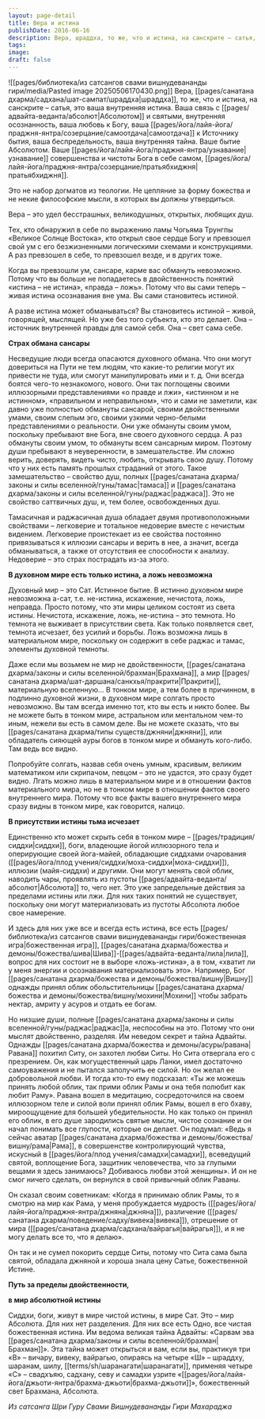 ```yaml
---
layout: page-detail
title: Вера и истина
publishDate: 2016-06-16
description: Вера, шраддха, то же, что и истина, на санскрите – сатья, это ваша внутренняя истина. Ваша связь с Абсолютом и святыми, внутренняя осознанность, ваша любовь к Богу, ваша самоотдача к Источнику бытия, ваша беспредельность, ваша внутренняя тайна. Ваше бытие Абсолютом. Ваше узнавание совершенства и чистоты Бога в себе самом, пратьябхиджня.
tags: 
image: 
draft: false
---
```

![[pages/библиотека/из сатсангов свами вишнудевананды гири/media/Pasted image 20250506170430.png]]
Вера, [[pages/санатана дхарма/садхана/шат-сампат/шраддха|шраддха]], то же, что и истина, на санскрите – сатья, это ваша внутренняя истина. Ваша связь с [[pages/адвайта-веданта/абсолют|Абсолютом]] и святыми, внутренняя осознанность, ваша любовь к Богу, ваша [[pages/йога/лайя-йога/праджня-янтра/созерцание/самоотдача|самоотдача]] к Источнику бытия, ваша беспредельность, ваша внутренняя тайна. Ваше бытие Абсолютом. Ваше [[pages/йога/лайя-йога/праджня-янтра/узнавание|узнавание]] совершенства и чистоты Бога в себе самом, [[pages/йога/лайя-йога/праджня-янтра/созерцание/пратьябхиджня|пратьябхиджня]]. 

Это не набор догматов из теологии. Не цепляние за форму божества и не некие философские мысли, в которых вы должны утвердиться.

Вера – это удел бесстрашных, великодушных, открытых, любящих душ. 

Тех, кто обнаружил в себе по выражению ламы Чогьяма Трунгпы «Великое Солнце Востока», кто открыл свое сердце Богу и превзошел свой ум с его безжизненными логическими схемами и конструкциями. А раз превзошел в себе, то превзошел везде, и в других тоже. 

Когда вы превзошли ум, сансаре, карме вас обмануть невозможно. Потому что вы больше не попадаетесь в двойственность понятий «истина – не истина», «правда – ложь». Потому что вы сами теперь – живая истина осознавания вне ума. Вы сами становитесь истиной. 

А разве истина может обманываться? Вы становитесь истиной – живой, говорящей, мыслящей. Но уже без того субъекта, кто это делает. Она – источник внутренней правды для самой себя. Она – свет сама себе. 

**Страх обмана сансары**

Несведущие люди всегда опасаются духовного обмана. Что они могут довериться на Пути не тем людям, что какие-то религии могут их привести не туда, или смогут манипулировать ими и т. д. Они всегда боятся чего-то незнакомого, нового. Они так поглощены своими иллюзорными представлениями «о правде и лжи», «истинном и не истинном», «правильном и неправильном», что и сами не заметили, как давно уже полностью обмануты сансарой, своими двойственными умами, своим слепым эго, своими узкими черно-белыми представлениями о реальности. Они уже обмануты своим умом, поскольку пребывают вне Бога, вне своего духовного сердца. А раз обмануты своим умом, то обмануты всем сансарным миром. Поэтому души пребывают в неуверенности, в замешательстве. Им сложно верить, доверять, видеть чисто, любить, открывать свою душу. Потому что у них есть память прошлых страданий от этого. Такое замешательство – свойство душ, полных [[pages/санатана дхарма/законы и силы вселенной/гуны/тамас|тамаса]] и [[pages/санатана дхарма/законы и силы вселенной/гуны/раджас|раджаса]]. Это не свойство саттвичных душ, и, тем более, освобожденных душ. 

Тамасичная и раджасичная душа обладает двумя противоположными свойствами – легковерие и тотальное недоверие вместе с нечистым видением. Легковерие проистекает из ее свойства постоянно привязываться к иллюзии сансары и верить в нее, а значит, всегда обманываться, а также от отсутствия ее способности к анализу. Недоверие – это страх пострадать из-за этого. 

**В духовном мире есть только истина, а ложь невозможна**

Духовный мир – это Сат. Истинное бытие. В истинно духовном мире невозможна а-сат, т.е. не-истина, искажение, нечистота, ложь, неправда. Просто потому, что эти миры целиком состоят из света истины. Нечистота, искажение, ложь, не-истина – это темнота. Но темнота не выживает в присутствии света. Как только появляется свет, темнота исчезает, без усилий и борьбы. Ложь возможна лишь в материальном мире, поскольку он содержит в себе раджас и тамас, элементы духовной темноты. 

Даже если мы возьмем не мир не двойственности, [[pages/санатана дхарма/законы и силы вселенной/брахман|Брахмана]], а мир [[pages/санатана дхарма/шат-даршана/санкхья/пракрити|Пракрити]], материальную вселенную... В тонком мире, а тем более в причинном, в подлинно духовной жизни, в духовном мире солгать просто невозможно. Вы там всегда именно тот, кто вы есть и никто более. Вы не можете быть в тонком мире, астральном или ментальном чем-то иным, нежели вы есть в самом деле. Вы не можете сказать, что вы [[pages/санатана дхарма/типы существ/джняни|джняни]], или обладатель сияющей ауры богов в тонком мире и обмануть кого-либо. Там ведь все видно. 

Попробуйте солгать, назвав себя очень умным, красивым, великим математиком или скрипачом, певцом – это не удастся, это сразу будет видно. Лгать можно лишь в материальном мире и в отношении фактов материального мира, но не в тонком мире в отношении фактов своего внутреннего мира. Потому что все факты вашего внутреннего мира сразу видны в тонком мире, как говорится, налицо. 

**В присутствии истины тьма исчезает**

Единственно кто может скрыть себя в тонком мире – [[pages/традиция/сиддхи|сиддхи]], боги, владеющие йогой иллюзорного тела и оперирующие своей йога-майей, обладающие сиддхами очарования ([[pages/йога/плод учения/сиддхи/моха-сиддхи|моха-сиддхи]]), иллюзии (майя-сиддхи) и другими. Они могут менять свой облик, наводить чары, проявлять из пустоты [[pages/адвайта-веданта/абсолют|Абсолюта]] то, чего нет. Это уже запредельные действия за пределами истины или лжи. Для них таких понятий не существует, поскольку они могут материализовать из пустоты Абсолюта любое свое намерение. 

И здесь для них уже все и всегда есть истина, все есть [[pages/библиотека/из сатсангов свами вишнудевананды гири/божественная игра|божественная игра]], [[pages/санатана дхарма/божества и демоны/божества/шива|Шива]]-[[pages/адвайта-веданта/лила|лила]], вопрос для них состоит не в выборе «ложь-истина», а в том, «хватит ли у меня энергии и осознавания материализовать это». Например, Бог [[pages/санатана дхарма/божества и демоны/божества/вишну|Вишну]] однажды принял облик обольстительницы [[pages/санатана дхарма/божества и демоны/божества/вишну/мохини|Мохини]] чтобы забрать нектар, амриту у асуров и отдать ее богам. 

Но низшие души, полные [[pages/санатана дхарма/законы и силы вселенной/гуны/раджас|раджас]]а, неспособны на это. Потому что они мыслят двойственно, разделяя. Им неведом секрет и тайна Адвайты. Однажды [[pages/санатана дхарма/божества и демоны/асуры/равана|Равана]] похитил Ситу, он захотел любви Ситы. Но Сита отвергала его с презрением. Он, как могущественный царь Ланки, имел достаточно самоуважения и не пытался заполучить ее силой. Но он желал ее добровольной любви. И тогда кто-то ему подсказал: «Ты же можешь принять любой облик, так прими облик Рамы и она тебя полюбит как любит Раму». Равана вошел в медитацию, сосредоточился на своем иллюзорном теле и силой воли принял облик Рамы, вошел в его бхаву, мироощущение для большей убедительности. Но как только он принял его облик, в его душе зародились святые мысли, чистое сознание и он начал понимать все глупости, которые он делает. Он подумал: «Ведь я сейчас аватар [[pages/санатана дхарма/божества и демоны/божества/вишну/рама|Рама]], в совершенстве контролирующий чувства, искусный в [[pages/йога/плод учения/самадхи|самадхи]], всеведущий святой, воплощение Бога, защитник человечества, что за глупыми вещами я здесь занимаюсь? Добиваюсь любви этой женщины». И он не смог ничего сделать, он вернулся в свой привычный облик Раваны. 

Он сказал своим советникам: «Когда я принимаю облик Рамы, то я смотрю на мир как Рама, у меня пробуждается мудрость ([[pages/йога/лайя-йога/праджня-янтра/джняна|джняна]]), различение ([[pages/санатана дхарма/поведение/садху/вивека|вивека]]), отрешение от мира ([[pages/санатана дхарма/садхана/вайрагья|вайрагья]]), и я не могу делать все то, что я делаю». 

Он так и не сумел покорить сердце Ситы, потому что Сита сама была святой, обладала джняной и хороша знала цену Сатье, божественной Истине. 

**Путь за пределы двойственности,**

**в мир абсолютной истины**

Сиддхи, боги, живут в мире чистой истины, в мире Сат. Это – мир Абсолюта. Для них нет разделения. Для них все есть Одно, все чистая божественная истина. Им ведома великая тайна Адвайты: «Сарвам эва [[pages/санатана дхарма/законы и силы вселенной/брахман|Брахман]]». Эта тайна может открыться и вам, если вы, практикуя три «В» – вичару, вивеку, вайрагью, опираясь на четыре «Ш» – шраддху, шаранам, шилу, [[terms/sh/шаранагати|шаранагати]], применяя четыре «С» – свадхъяю, садхану, севу и самадхи узрите «[[pages/йога/лайя-йога/джьоти-янтра/брахма-джьоти|брахма-джьоти]]», божественный свет Брахмана, Абсолюта. 

*Из сатсанга Шри Гуру Свами Вишнудевананды Гири Махараджа*